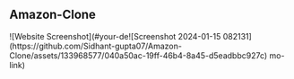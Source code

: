 <h2>Amazon-Clone</h2>
![Website Screenshot](#your-de![Screenshot 2024-01-15 082131](https://github.com/Sidhant-gupta07/Amazon-Clone/assets/133968577/040a50ac-19ff-46b4-8a45-d5eadbbc927c)
mo-link)
